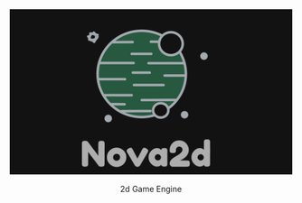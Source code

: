 <div align="center">

<img width="500" src="images/Nova2d-logo-dark.png" alt="nova2d-log">


2d Game Engine
</div>

